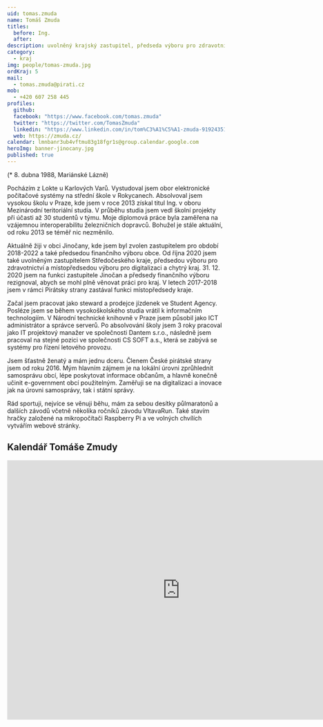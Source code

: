 ```yaml
---
uid: tomas.zmuda
name: Tomáš Zmuda
titles:
  before: Ing. 
  after:
description: uvolněný krajský zastupitel, předseda výboru pro zdravotnictví a místopředseda výboru pro digitalizaci a chytrý kraj
category:
  - kraj
img: people/tomas-zmuda.jpg
ordKraj: 5
mail:
  - tomas.zmuda@pirati.cz
mob:
  - +420 607 258 445
profiles:
  github:
  facebook: "https://www.facebook.com/tomas.zmuda"
  twitter: "https://twitter.com/TomasZmuda"
  linkedin: "https://www.linkedin.com/in/tom%C3%A1%C5%A1-zmuda-91924351/"
  web: https://zmuda.cz/
calendar: lmnbanr3ub4vftmu83g18fgr1s@group.calendar.google.com
heroImg: banner-jinocany.jpg
published: true
---
```


(* 8. dubna 1988, Mariánské Lázně) 

Pocházím z Lokte u Karlových Varů. Vystudoval jsem obor elektronické počítačové systémy na střední škole v Rokycanech. Absolvoval jsem vysokou školu v Praze, kde jsem v roce 2013 získal titul Ing. v oboru Mezinárodní teritoriální studia. V průběhu studia jsem vedl školní projekty při účasti až 30 studentů v týmu. Moje diplomová práce byla zaměřena na vzájemnou interoperabilitu železničních dopravců. Bohužel je stále aktuální, od roku 2013 se téměř nic nezměnilo. 

Aktuálně žiji v obci Jinočany, kde jsem byl zvolen zastupitelem pro období 2018-2022 a také předsedou finančního výboru obce. Od října 2020 jsem také uvolněným zastupitelem Středočeského kraje, předsedou výboru pro zdravotnictví a místopředsedou výboru pro digitalizaci a chytrý kraj. 31. 12. 2020 jsem na funkci zastupitele Jinočan a předsedy finančního výboru rezignoval, abych se mohl plně věnovat práci pro kraj. V letech 2017-2018 jsem v rámci Pirátsky strany zastával funkci místopředsedy kraje.

Začal jsem pracovat jako steward a prodejce jízdenek ve Student Agency. Posléze jsem se během vysokoškolského studia vrátil k informačním technologiím. V Národní technické knihovně v Praze jsem působil jako ICT administrátor a správce serverů. Po absolvování školy jsem 3 roky pracoval jako IT projektový manažer ve společnosti Dantem s.r.o., následně jsem pracoval na stejné pozici ve společnosti CS SOFT a.s., která se zabývá se systémy pro řízení letového provozu.

Jsem šťastně ženatý a mám jednu dceru. Členem České pirátské strany jsem od roku 2016. 
Mým hlavním zájmem je na lokální úrovni zprůhlednit samosprávu obcí, lépe poskytovat informace občanům, a hlavně konečně učinit e-government obcí použitelným. Zaměřuji se na digitalizaci a inovace jak na úrovni samosprávy, tak i státní správy. 

Rád sportuji, nejvíce se věnuji běhu, mám za sebou desítky půlmaratonů a dalších závodů včetně několika ročníků závodu VltavaRun. Také stavím hračky založené na mikropočítači Raspberry Pi a ve volných chvílích vytvářím webové stránky.

## Kalendář Tomáše Zmudy
<iframe src="https://calendar.google.com/calendar/embed?src=lmnbanr3ub4vftmu83g18fgr1s%40group.calendar.google.com&ctz=Europe%2FPrague" style="border: 0" width="800" height="600" frameborder="0" scrolling="no"></iframe>

